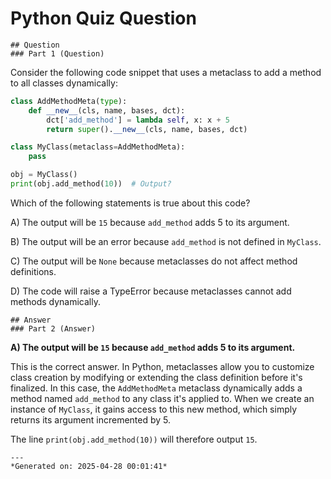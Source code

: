 # Python Quiz Question
    
    ## Question
    ### Part 1 (Question)

Consider the following code snippet that uses a metaclass to add a method to all classes dynamically:

```python
class AddMethodMeta(type):
    def __new__(cls, name, bases, dct):
        dct['add_method'] = lambda self, x: x + 5
        return super().__new__(cls, name, bases, dct)

class MyClass(metaclass=AddMethodMeta):
    pass

obj = MyClass()
print(obj.add_method(10))  # Output?
```

Which of the following statements is true about this code?

A) The output will be `15` because `add_method` adds 5 to its argument.

B) The output will be an error because `add_method` is not defined in `MyClass`.

C) The output will be `None` because metaclasses do not affect method definitions.

D) The code will raise a TypeError because metaclasses cannot add methods dynamically.
    
    ## Answer
    ### Part 2 (Answer)

**A) The output will be `15` because `add_method` adds 5 to its argument.**

This is the correct answer. In Python, metaclasses allow you to customize class creation by modifying or extending the class definition before it's finalized. In this case, the `AddMethodMeta` metaclass dynamically adds a method named `add_method` to any class it's applied to. When we create an instance of `MyClass`, it gains access to this new method, which simply returns its argument incremented by 5.

The line `print(obj.add_method(10))` will therefore output `15`.
    
    ---
    *Generated on: 2025-04-28 00:01:41*
    